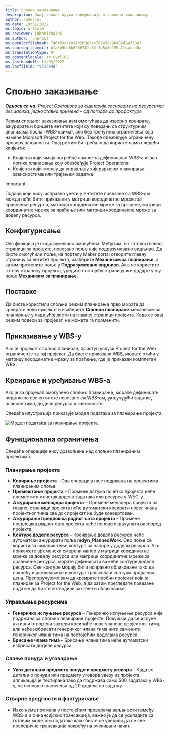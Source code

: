 ```yaml
---
title: Спољно заказивање
description: Овај чланак пружа информације о спољном заказивању.
author: ruhercul
ms.date: 10/31/2022
ms.topic: article
ms.reviewer: johnmichalak
ms.author: ruhercul
ms.openlocfilehash: 746fb3a7c812b2b387ec707e58796d02d2473847
ms.sourcegitcommit: b1a5b9bb8b826678fc52f1d5a3d199a71caccb0a
ms.translationtype: MT
ms.contentlocale: sr-Cyrl-RS
ms.lasthandoff: 11/03/2022
ms.locfileid: "9736994"
---
```

# <a name="external-scheduling"></a>Спољно заказивање

_**Односи се на:** Project Operations за сценарије засноване на ресурсима/без залиха, једноставна примена – од погодбе до профактуре_

Режим спољног заказивања вам омогућава да изворно креирате, ажурирате и бришете ентитете који су повезани са структурним анализама посла (WBS-овима), али без тренутних ограничења која намеће Microsoft Project for the Web. Такође обезбеђује ограничену проверу ваљаности. Овај режим би требало да користе само следећи клијенти:

- Клијенти који имају потребне алатке за дефинисање WBS-а изван логике планирања коју обезбеђује Project Operations
- Клијенти који морају да управљају хијерархијом планирања, зависностима или трајањем задатка

> [!IMPORTANT]
> Подаци који нису исправно унети у ентитете повезане са WBS-ом можда неће бити приказани у матрици координатне мреже за сравњење ресурса, матрици координатне мреже за процене, матрици координатне мреже за праћење или матрици координатне мреже за доделу ресурса.

## <a name="configuration"></a>Конфигурисање

Ова функција је подразумевано омогућена. Међутим, на готовој главној страници за пројекте, повезано поље није подразумевано видљиво. Да бисте омогућили поље, на порталу Maker portal отворите главну страницу за ентитет пројекта, изаберите **Механизам за планирање**, а затим промените поље у **Подразумевано видљиво**. Ако не користите готову страницу пројекта, уредите постојећу страницу и и додајте у њу поље **Механизам за планирање**.

## <a name="settings"></a>Поставке

Да бисте користили спољни режим планирања прво морате да креирате нови пројекат и изаберете **Спољно планирани** механизам за планирање у падајућој листи на главној страници пројекта. Када се овај режим подеси за пројекат, не можете га променити.

## <a name="viewing-the-wbs"></a>Приказивање у WBS-у

Ако је пројекат спољно планиран, приступ услузи Project for the Web ограничен је за тај пројекат. Да бисте приказали WBS, морате отићи у матрицу координатне мрежу за праћење, где је приказан комплетан WBS.

## <a name="creating-and-editing-the-wbs"></a>Креирање и уређивање WBS-а

Ако је за пројекат омогућено спољно планирање, морате дефинисати податке за све ентитете повезане са WBS-ом, укључујући задатке, чланове тима, доделе ресурса и зависности.

Следећа илустрација приказује модел података за планирање пројекта.

![Модел података за планирање пројекта.](media/projectplanningdatamodel.png)

## <a name="functional-limitations"></a>Функционална ограничења

Следеће операције нису дозвољене над спољно планираним пројектима.

### <a name="project-planning"></a>Планирање пројекта

- **Копирање пројекта** – Ова операција није подржана на пројектима планираним споља.
- **Премештање пројекта** – Промене датума почетка пројекта неће преместити почетак додела задатака или ресурса у WБС-у.
- **Ажурирање менаџера пројекта** – Промене менаџера пројекта на главној страници пројекта неће аутоматски креирати новог члана пројектног тима све док пројекат не буде конвертован.
- **Ажурирање предлошка радног сата пројекта** – Промене предлошка радног сата пројекта неће поново израчунати распоред пројекта.
- **Контуре доделе ресурса** – Креирање додела ресурса неће аутоматски ажурирати поље **mdyn\_PlannedWork**. Ово поље се користи за складиштење контура за напоре у додели ресурса. Ако прикажете временски смерени напор у матрици координатне мреже за доделу ресурса или матрици координатне мреже за сравњење ресурса, морате дефинисати важеће контуре доделе ресурса. Ове контуре морају бити исправно обликоване тако да покрећу израчунавање и контура трошкова и контура продајних цена. Препоручујемо вам да креирате пробни пројекат који је планиран за Project for the Web, а да затим прегледате повезане податке да бисте потврдили захтеве и обликовање.

### <a name="resource-management"></a>Управљање ресурсима

- **Генеричко испуњење ресурса** – Генеричко испуњење ресурса није подржано за спољно планиране пројекте. Покушаји да се испуне активни отворени захтеви креираће нове чланове пројектног тима, али неће избрисати генеричког члана тима нити заменити генеричког члана тима на постојећим доделама ресурса.
- **Брисање члана тима** – Брисање члана тима неће аутоматски избрисати доделе ресурса.

### <a name="quoting-and-contracting"></a>Слање понуда и уговарање

- **Увоз детаља о предмету понуде и предмету уговора** – Када се детаљи о понуди или предмету уговора увезу из пројекта, апликација је тестирана тако да подржава само 500 задатака у WBS-у, на основу ограничења од 20 додела по задатку.

### <a name="actuals-and-invoicing"></a>Стварне вредности и фактурисање

- Иако нема промена у постојећим проверама ваљаности између WBS-а и финансијских трансакција, важно је да се ускладите са готовим моделом података како бисте се уверили да се све последичне трансакције покрећу на очекивани начин.
